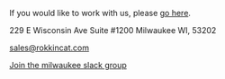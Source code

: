 If you would like to work with us, please [go here](#work-with-us.md).

229 E Wisconsin Ave
Suite #1200
Milwaukee WI, 53202

sales@rokkincat.com

[Join the milwaukee slack group](http://mke-slack.herokuapp.com/)



